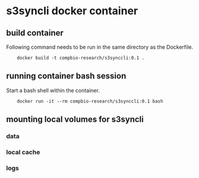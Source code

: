 # s3syncli docker container

## build container

Following command needs to be run in the same directory as the Dockerfile.

```
    docker build -t compbio-research/s3synccli:0.1 .
```

## running container bash session

Start a bash shell within the container.

```
    docker run -it --rm compbio-research/s3synccli:0.1 bash
```

## mounting local volumes for s3syncli


### data

### local cache

### logs
